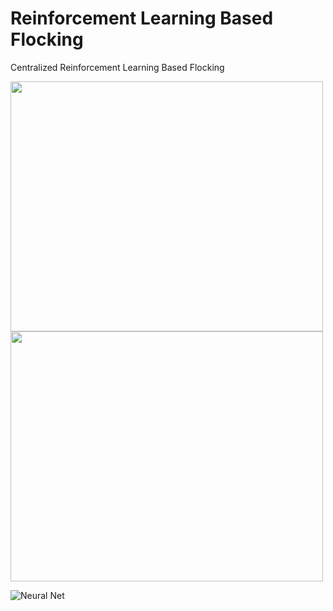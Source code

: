 # Reinforcement Learning Based Flocking
Centralized Reinforcement Learning Based Flocking


<div style="display: flex;">
  <img src="https://github.com/user-attachments/assets/6dcd4b2d-7a80-4c97-8de7-ce0826914ef1" width="500" height="400" />
</div>

<div style="display: flex;">
  <img src="https://github.com/user-attachments/assets/65963f25-e4e0-472a-9f10-8aa24e252142" width="500" height="400" />
</div>



![Neural Net](https://github.com/user-attachments/assets/25fd4d5f-ccd3-4e45-a8a6-2a5eef10627f)
